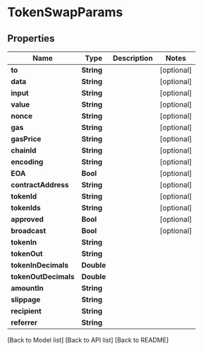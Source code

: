# TokenSwapParams

## Properties

| Name                 | Type       | Description | Notes       |
| -------------------- | ---------- | ----------- | ----------- |
| **to**               | **String** |             | \[optional] |
| **data**             | **String** |             | \[optional] |
| **input**            | **String** |             | \[optional] |
| **value**            | **String** |             | \[optional] |
| **nonce**            | **String** |             | \[optional] |
| **gas**              | **String** |             | \[optional] |
| **gasPrice**         | **String** |             | \[optional] |
| **chainId**          | **String** |             | \[optional] |
| **encoding**         | **String** |             | \[optional] |
| **EOA**              | **Bool**   |             | \[optional] |
| **contractAddress**  | **String** |             | \[optional] |
| **tokenId**          | **String** |             | \[optional] |
| **tokenIds**         | **String** |             | \[optional] |
| **approved**         | **Bool**   |             | \[optional] |
| **broadcast**        | **Bool**   |             | \[optional] |
| **tokenIn**          | **String** |             |             |
| **tokenOut**         | **String** |             |             |
| **tokenInDecimals**  | **Double** |             |             |
| **tokenOutDecimals** | **Double** |             |             |
| **amountIn**         | **String** |             |             |
| **slippage**         | **String** |             |             |
| **recipient**        | **String** |             |             |
| **referrer**         | **String** |             |             |

\[Back to Model list] \[Back to API list] \[Back to README]
